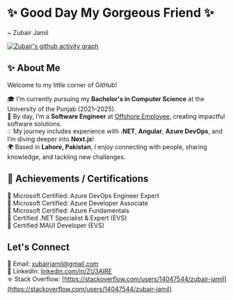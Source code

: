 # ✨ Good Day My Gorgeous Friend ✨
~ Zubair Jamil 

[![Zubair's github activity graph](https://github-readme-activity-graph.vercel.app/graph?username=ZU3AIRE&bg_color=fffff0&color=708090&line=3d3128&point=24292e&area=true&hide_border=true)](https://github.com/ashutosh00710/github-readme-activity-graph)

## ✨ About Me  
Welcome to my little corner of GitHub!

🎓 I’m currently pursuing my **Bachelor's in Computer Science** at the University of the Punjab (2021–2025).  
💼 By day, I’m a **Software Engineer** at [Offshore Employee](https://offshore-employee.com/), creating impactful software solutions.  
💡 My journey includes experience with **.NET**, **Angular**, **Azure DevOps**, and I’m diving deeper into **Next.js**!  
🌍 Based in **Lahore, Pakistan**, I enjoy connecting with people, sharing knowledge, and tackling new challenges.  


## 📜 Achievements / Certifications  

🏅 Microsoft Certified: Azure DevOps Engineer Expert  
🏅 Microsoft Certified: Azure Developer Associate  
🏅 Microsoft Certified: Azure Fundamentals  
🏅 Certified .NET Specialist & Expert (EVS)  
🏅 Certified MAUI Developer (EVS)  

## Let's Connect
💌 Email: [xubairjamil@gmail.com](mailto:xubairjamil@gmail.com)  
💼 LinkedIn: [linkedin.com/in/ZU3AIRE](https://www.linkedin.com/in/zu3aire)  
☣️ Stack Overflow: [https://stackoverflow.com/users/14047544/zubair-jamil](https://stackoverflow.com/users/14047544/zubair-jamil)
